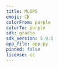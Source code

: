 ```yaml
---
title: MLOPS
emoji: 🌖
colorFrom: purple
colorTo: purple
sdk: gradio
sdk_version: 5.9.1
app_file: app.py
pinned: false
license: cc
---
```

